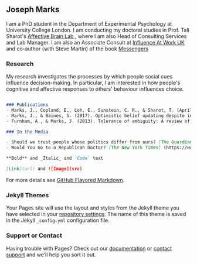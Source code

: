 ## Joseph Marks

I am a PhD student in the Department of Experimental Psychology at University College London. I am conducting my doctoral studies in Prof. Tali Sharot's [Affective Brain Lab ](http://affectivebrain.com), where I am also Head of Consulting Services and Lab Manager. I am also an Associate Consult at [Influence At Work UK](http://influenceatwork.co.uk/) and co-author (with Steve Martin) of the book [Messengers](https://www.thebookseller.com/news/prh-publish-book-psychology-modern-day-messengers-733921)

### Research

My research investigates the processes by which people social cues influence decision-making. In particular, I am interested in how people's cognitive and affective responses to others' behaviour influences choice.

```markdown

### Publications
- Marks, J., Copland, E., Loh, E., Sunstein, C. R., & Sharot, T. (April 13, 2018). Epistemic Spillovers: Learning Others’ Political Views Reduces the Ability to Assess and Use Their Expertise in Nonpolitical Domains. Available at [SSRN] (https://ssrn.com/abstract=3162009)
- Marks, J., & Baines, S. (2017). Optimistic belief updating despite inclusion of positive events. Learning and Motivation, 58, 88-101.[DOI: 10.1016/j.lmot.2017.05.001] (https://doi.org/10.1016/j.lmot.2017.05.001)
- Furnham, A., & Marks, J. (2013). Tolerance of ambiguity: A review of the recent literature. Scientific Research: Psychology, 4(09), 717. [DOI: 10.4236/psych.2013.49102] (http://dx.doi.org/10.4236/psych.2013.49102)

### In the Media

- Should we trust people whose politics differ from ours? [The Guardian] (https://www.theguardian.com/lifeandstyle/2018/jun/15/should-we-trust-people-whose-politics-differ-oliver-burkeman) June 15, 2018
- Would You Go to a Republican Doctor? [The New York Times] (https://www.nytimes.com/2018/05/24/opinion/sunday/politics-distorts-judgment.html) May 24, 2018

**Bold** and _Italic_ and `Code` text

[Link](url) and ![Image](src)
```

For more details see [GitHub Flavored Markdown](https://guides.github.com/features/mastering-markdown/).

### Jekyll Themes

Your Pages site will use the layout and styles from the Jekyll theme you have selected in your [repository settings](https://github.com/joeamarks/joeamarks.github.io/settings). The name of this theme is saved in the Jekyll `_config.yml` configuration file.

### Support or Contact

Having trouble with Pages? Check out our [documentation](https://help.github.com/categories/github-pages-basics/) or [contact support](https://github.com/contact) and we’ll help you sort it out.
